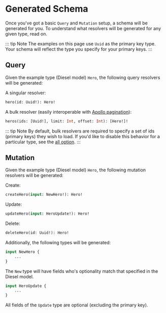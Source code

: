 # Generated Schema

Once you've got a basic `Query` and `Mutation` setup, a schema will be generated for you. To understand what resolvers will be generated for any given type, read on.

::: tip Note
The examples on this page use `Uuid` as the primary key type. Your schema will reflect the type you specify for your primary keys.
:::

## Query

Given the example type (Diesel model) `Hero`, the following query resolvers will be generated:

A singular resolver:
```graphql
hero(id: Uuid!): Hero!
```

A bulk resolver (easily interoperable with [Apollo pagination](https://www.apollographql.com/docs/tutorial/queries/#add-pagination-support)):
```graphql
heros(ids: [Uuid!], limit: Int, offset: Int): [Hero!]!
```

::: tip Note
By default, bulk resolvers are required to specify a set of ids (primary keys) they wish to load. If you'd like to disable this behavior for a particular type, see the [all option](/advanced/query_options.html#all).
:::

## Mutation

Given the example type (Diesel model) `Hero`, the following mutation resolvers will be generated:

Create:
```graphql
createHero(input: NewHero!): Hero!
```

Update:
```graphql
updateHero(input: HeroUpdate!): Hero!
```

Delete:
```graphql
deleteHero(id: Uuid!): Hero!
```

Additionally, the following types will be generated:

```graphql
input NewHero {
    ...
}
```
The `New` type will have fields who's optionality match that specified in the Diesel model.

```graphql
input HeroUpdate {
    ...
}
```
All fields of the `Update` type are optional (excluding the primary key).